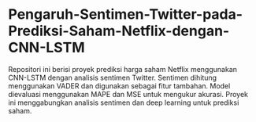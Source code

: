 # Pengaruh-Sentimen-Twitter-pada-Prediksi-Saham-Netflix-dengan-CNN-LSTM
Repositori ini berisi proyek prediksi harga saham Netflix menggunakan CNN-LSTM dengan analisis sentimen Twitter. Sentimen dihitung menggunakan VADER dan digunakan sebagai fitur tambahan. Model dievaluasi menggunakan MAPE dan MSE untuk mengukur akurasi. Proyek ini menggabungkan analisis sentimen dan deep learning untuk prediksi saham.
